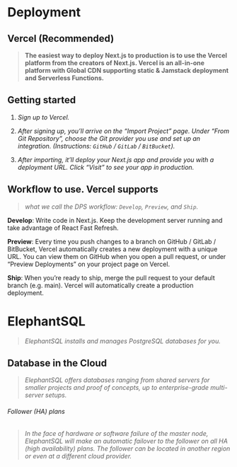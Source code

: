 # Deployment 

## Vercel (Recommended) 

> **The easiest way to deploy Next.js to production is to use the Vercel platform from the creators of Next.js. Vercel is an all-in-one platform with Global CDN supporting static & Jamstack deployment and Serverless Functions.**

## Getting started

1. *Sign up to Vercel.*

2. *After signing up, you’ll arrive on the “Import Project” page. Under “From Git Repository”, choose the Git provider you use and set up an integration. (Instructions: `GitHub` / `GitLab` / `BitBucket`).*

3. *After importing, it’ll deploy your Next.js app and provide you with a deployment URL. Click “Visit” to see your app in production.*



## Workflow to use. Vercel supports 

> *what we call the DPS workflow: `Develop`, `Preview`, and `Ship`.*


**Develop**: Write code in Next.js. Keep the development server running and take advantage of React Fast Refresh.


**Preview**: Every time you push changes to a branch on GitHub / GitLab / BitBucket, Vercel automatically creates a new deployment with a unique URL. You can view them on GitHub when you open a pull request, or under “Preview Deployments” on your project page on Vercel.


**Ship**: When you’re ready to ship, merge the pull request to your default branch (e.g. main). Vercel will automatically create a production deployment.


# ElephantSQL

> *ElephantSQL installs and manages PostgreSQL databases for you.* 

## Database in the Cloud

> *ElephantSQL offers databases ranging from shared servers for smaller projects and proof of concepts, up to enterprise-grade multi-server setups.*


###### Follower (HA) plans


> *In the face of hardware or software failure of the master node, ElephantSQL will make an automatic failover to the follower on all HA (high availability) plans. The follower can be located in another region or even at a different cloud provider.*


